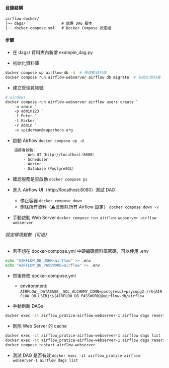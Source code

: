 #### 目錄結構
```txt
airflow-docker/
│── dags/                # 放置 DAG 腳本
│── docker-compose.yml   # Docker Compose 設定檔
```

#### 步驟
- 在 dags/ 資料夾內新增 example_dag.py

- 初始化資料庫
```bash
docker compose up airflow-db -d  # 先啟動資料庫
docker compose run airflow-webserver airflow db migrate  # 初始化資料庫
```

- 建立管理員帳號
```bash
# windows
docker compose run airflow-webserver airflow users create `
    -u admin `
    -p admin123 `
    -f Peter `
    -l Parker `
    -r Admin `
    -e spiderman@superhero.org
```

- 啟動 Airflow
```docker compose up -d```
```txt
    這將會啟動：
        - Web UI（http://localhost:8080）
        - Scheduler
        - Worker
        - Database（PostgreSQL）
```

- 確認服務是否啟動
```docker compose ps```

- 進入 Airflow UI（http://localhost:8080）測試 DAG
    - 停止容器
    ```docker compose down```
    - 刪除所有資料（⚠️會刪除所有 Airflow 設定）
    ```docker compose down -v```

- 手動啟動 Web Server
```docker compose run airflow-webserver airflow webserver```

###### 設定環境變數（可選）
- 若不想在 docker-compose.yml 中硬編碼資料庫密碼，可以使用 .env
```bash
echo "AIRFLOW_DB_USER=airflow" >> .env
echo "AIRFLOW_DB_PASSWORD=airflow" >> .env
```
- 然後修改 docker-compose.yml 
    - environment:
    ```AIRFLOW__DATABASE__SQL_ALCHEMY_CONN=postgresql+psycopg2://${AIRFLOW_DB_USER}:${AIRFLOW_DB_PASSWORD}@airflow-db/airflow```

- 手動刷新 DAGs
```bash
docker exec -it airflow_pratice-airflow-webserver-1 airflow dags reserialize
```
- 刪除 Web Server 的 cache
```bash
docker exec -it airflow_pratice-airflow-webserver-1 airflow dags list
docker exec -it airflow_pratice-airflow-webserver-1 airflow dags reserialize
docker compose restart airflow-webserver
```

- 測試 DAG 是否有效
```docker exec -it airflow_pratice-airflow-webserver-1 airflow dags list```

